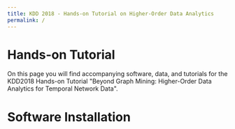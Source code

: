 ```yaml
---
title: KDD 2018 - Hands-on Tutorial on Higher-Order Data Analytics
permalink: /
---
```

# Hands-on Tutorial

On this page you will find accompanying software, data, and tutorials for the KDD2018 Hands-on Tutorial "Beyond Graph Mining: Higher-Order Data Analytics for Temporal Network Data".

# Software Installation
